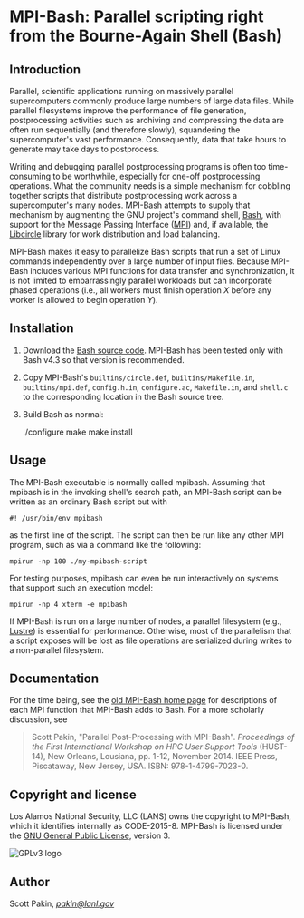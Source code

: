 MPI-Bash: Parallel scripting right from the Bourne-Again Shell (Bash)
=====================================================================

Introduction
------------

Parallel, scientific applications running on massively parallel supercomputers commonly produce large numbers of large data files.  While parallel filesystems improve the performance of file generation, postprocessing activities such as archiving and compressing the data are often run sequentially (and therefore slowly), squandering the supercomputer's vast performance.  Consequently, data that take hours to generate may take days to postprocess.

Writing and debugging parallel postprocessing programs is often too time-consuming to be worthwhile, especially for one-off postprocessing operations. What the community needs is a simple mechanism for cobbling together scripts that distribute postprocessing work across a supercomputer's many nodes. MPI-Bash attempts to supply that mechanism by augmenting the GNU project's command shell, [Bash](http://www.gnu.org/software/bash/), with support for the Message Passing Interface ([MPI](http://www.mpi-forum.org/)) and, if available, the [Libcircle](http://hpc.github.io/libcircle/) library for work distribution and load balancing.

MPI-Bash makes it easy to parallelize Bash scripts that run a set of Linux commands independently over a large number of input files. Because MPI-Bash includes various MPI functions for data transfer and synchronization, it is not limited to embarrassingly parallel workloads but can incorporate phased operations (i.e., all workers must finish operation *X* before any worker is allowed to begin operation *Y*).

Installation
------------

1. Download the [Bash source code](http://www.gnu.org/software/bash/).  MPI-Bash has been tested only with Bash v4.3 so that version is recommended.

2. Copy MPI-Bash's `builtins/circle.def`, `builtins/Makefile.in`, `builtins/mpi.def`, `config.h.in`, `configure.ac`, `Makefile.in`, and `shell.c` to the corresponding location in the Bash source tree.

3. Build Bash as normal:

    ./configure
    make
    make install

Usage
-----

The MPI-Bash executable is normally called mpibash. Assuming that mpibash is in the invoking shell's search path, an MPI-Bash script can be written as an ordinary Bash script but with

    #! /usr/bin/env mpibash

as the first line of the script. The script can then be run like any other MPI program, such as via a command like the following:

    mpirun -np 100 ./my-mpibash-script

For testing purposes, mpibash can even be run interactively on systems that support such an execution model:

    mpirun -np 4 xterm -e mpibash

If MPI-Bash is run on a large number of nodes, a parallel filesystem (e.g., [Lustre](http://lustre.opensfs.org/)) is essential for performance. Otherwise, most of the parallelism that a script exposes will be lost as file operations are serialized during writes to a non-parallel filesystem.

Documentation
-------------

For the time being, see the [old MPI-Bash home page](http://www.ccs3.lanl.gov/~pakin/software/mpibash-4.3.html) for descriptions of each MPI function that MPI-Bash adds to Bash.  For a more scholarly discussion, see

> Scott Pakin, "Parallel Post-Processing with MPI-Bash".  *Proceedings of the First International Workshop on HPC User Support Tools* (HUST-14), New Orleans, Lousiana, pp. 1-12, November 2014.  IEEE Press, Piscataway, New Jersey, USA. ISBN: 978-1-4799-7023-0.

Copyright and license
---------------------

Los Alamos National Security, LLC (LANS) owns the copyright to MPI-Bash, which it identifies internally as CODE-2015-8.  MPI-Bash is licensed under the [GNU General Public License](https://gnu.org/licenses/gpl.html), version 3.

![GPLv3 logo](https://gnu.org/graphics/gplv3-127x51.png "GNU General Public License, version 3")

Author
------

Scott Pakin, [_pakin@lanl.gov_](mailto:pakin@lanl.gov)
